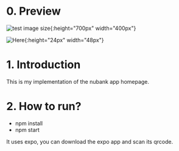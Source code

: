 # 0. Preview

![test image size](https://i.ibb.co/mFzVy7H/screenshot-2020-10-09-13-16-27-064.png){:height="700px" width="400px"}

![Here](https://i.ibb.co/mFzVy7H/screenshot-2020-10-09-13-16-27-064.png){:height="24px" width="48px"}

# 1. Introduction
This is my implementation of the nubank app homepage.

# 2. How to run?

* npm install
* npm start

It uses expo, you can download the expo app and scan its qrcode.